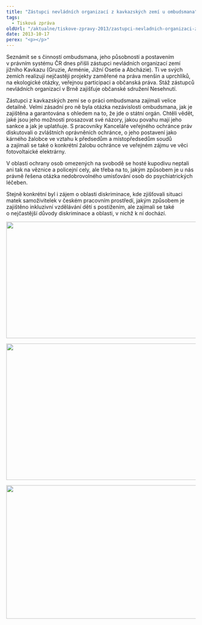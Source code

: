 ```yaml
---
title: "Zástupci nevládních organizací z kavkazských zemí u ombudsmana"
tags:
  - Tisková zpráva
oldUrl: "/aktualne/tiskove-zpravy-2013/zastupci-nevladnich-organizaci-z-kavkazskych-zemi-u-ombudsmana"
date: 2013-10-17
perex: "<p></p>"
---
```


<!-- imported from the old website -->

<p>Seznámit se s činností ombudsmana, jeho působností a postavením v právním systému ČR dnes přišli zástupci nevládních organizací zemí jižního Kavkazu (Gruzie, Arménie, Jižní Osetie a Abcházie). Ti ve svých zemích realizují nejčastěji projekty zaměřené na práva menšin a uprchlíků, na ekologické otázky, veřejnou participaci a občanská práva. Stáž zástupců nevládních organizací v Brně zajišťuje občanské sdružení Nesehnutí.</p><p>Zástupci z kavkazských zemí se o práci ombudsmana zajímali velice detailně. Velmi zásadní pro ně byla otázka nezávislosti ombudsmana, jak je zajištěna a garantována s ohledem na to, že jde o státní orgán. Chtěli vědět, jaké jsou jeho možnosti prosazovat své názory, jakou povahu mají jeho sankce a jak je uplatňuje. S pracovníky Kanceláře veřejného ochránce práv diskutovali o zvláštních oprávněních ochránce, o jeho postavení jako kárného žalobce ve vztahu k předsedům a místopředsedům soudů a zajímali se také o konkrétní žalobu ochránce ve veřejném zájmu ve věci fotovoltaické elektrárny.</p><p>V oblasti ochrany osob omezených na svobodě se hosté kupodivu neptali ani tak na věznice a policejní cely, ale třeba na to, jakým způsobem je u nás právně řešena otázka nedobrovolného umisťování osob do psychiatrických léčeben. </p><p>Stejně konkrétní byl i zájem o oblasti diskriminace, kde zjišťovali situaci matek samoživitelek v českém pracovním prostředí, jakým způsobem je zajištěno inkluzivní vzdělávání dětí s postižením, ale zajímali se také o nejčastější důvody diskriminace a oblasti, v nichž k ní dochází.</p><p><img src="https://www.ochrance.cz/uploads/RTEmagicC_kavkazane-1.jpg.jpg" height="310" width="612" alt="" /></p><p><img src="https://www.ochrance.cz/uploads/RTEmagicC_kavkazane-2.jpg.jpg" height="363" width="610" alt="" /></p><p><img src="https://www.ochrance.cz/uploads/RTEmagicC_kavkazane-3.jpg.jpg" height="355" width="610" alt="" /></p>
